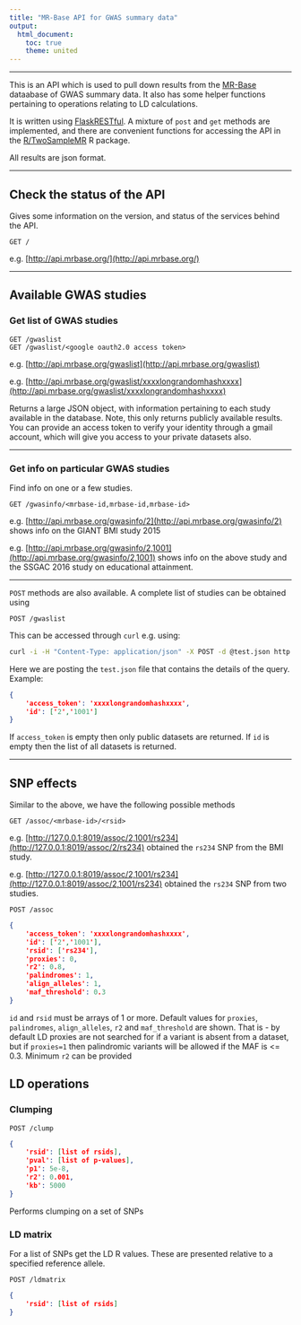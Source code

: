 ```yaml
---
title: "MR-Base API for GWAS summary data"
output:
  html_document:
    toc: true
    theme: united
---
```


---

This is an API which is used to pull down results from the [MR-Base](http://www.mrbase.org/) dataabase of GWAS summary data. It also has some helper functions pertaining to operations relating to LD calculations.

It is written using [FlaskRESTful](https://flask-restful.readthedocs.io/en/latest/). A mixture of `post` and `get` methods are implemented, and there are convenient functions for accessing the API in the [R/TwoSampleMR](https://github.com/MRCIEU/TwoSampleMR) R package. 

All results are json format.

---

## Check the status of the API

Gives some information on the version, and status of the services behind the API.

```
GET /
```

e.g. [http://api.mrbase.org/](http://api.mrbase.org/)


---

## Available GWAS studies

### Get list of GWAS studies

```
GET /gwaslist
GET /gwaslist/<google oauth2.0 access token>
```

e.g. [http://api.mrbase.org/gwaslist](http://api.mrbase.org/gwaslist)

e.g. [http://api.mrbase.org/gwaslist/xxxxlongrandomhashxxxx](http://api.mrbase.org/gwaslist/xxxxlongrandomhashxxxx)

Returns a large JSON object, with information pertaining to each study available in the database. Note, this only returns publicly available results. You can provide an access token to verify your identity through a gmail account, which will give you access to your private datasets also.

---

### Get info on particular GWAS studies

Find info on one or a few studies.

```
GET /gwasinfo/<mrbase-id,mrbase-id,mrbase-id>
```

e.g. [http://api.mrbase.org/gwasinfo/2](http://api.mrbase.org/gwasinfo/2) shows info on the GIANT BMI study 2015

e.g. [http://api.mrbase.org/gwasinfo/2,1001](http://api.mrbase.org/gwasinfo/2,1001) shows info on the above study and the SSGAC 2016 study on educational attainment.

---

`POST` methods are also available. A complete list of studies can be obtained using

```
POST /gwaslist
```

This can be accessed through `curl` e.g. using:

```bash
curl -i -H "Content-Type: application/json" -X POST -d @test.json http://api.mrbase.org/gwaslist
```

Here we are posting the `test.json` file that contains the details of the query. Example:

```json
{
    'access_token': 'xxxxlongrandomhashxxxx',
    'id': ['2','1001']
}
```

If `access_token` is empty then only public datasets are returned. If `id` is empty then the list of all datasets is returned.

---

## SNP effects

Similar to the above, we have the following possible methods

```
GET /assoc/<mrbase-id>/<rsid>
```

e.g. [http://127.0.0.1:8019/assoc/2,1001/rs234](http://127.0.0.1:8019/assoc/2/rs234) obtained the `rs234` SNP from the BMI study.

e.g. [http://127.0.0.1:8019/assoc/2,1001/rs234](http://127.0.0.1:8019/assoc/2,1001/rs234) obtained the `rs234` SNP from two studies.


```
POST /assoc
```

```json
{
    'access_token': 'xxxxlongrandomhashxxxx',
    'id': ['2','1001'],
    'rsid': ['rs234'],
    'proxies': 0,
    'r2': 0.8,
    'palindromes': 1,
    'align_alleles': 1,
    'maf_threshold': 0.3
}
```

`id` and `rsid` must be arrays of 1 or more. Default values for `proxies`, `palindromes`, `align_alleles`, `r2` and `maf_threshold` are shown. That is - by default LD proxies are not searched for if a variant is absent from a dataset, but if `proxies=1` then palindromic variants will be allowed if the MAF is <= 0.3. Minimum `r2` can be provided


## LD operations

### Clumping

```
POST /clump
```

```json
{
    'rsid': [list of rsids],
    'pval': [list of p-values],
    'p1': 5e-8,
    'r2': 0.001,
    'kb': 5000
}
```

Performs clumping on a set of SNPs

### LD matrix

For a list of SNPs get the LD R values. These are presented relative to a specified reference allele.

```
POST /ldmatrix
```

```json
{
    'rsid': [list of rsids]
}
```

